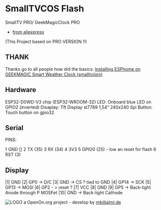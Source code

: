 # SmallTVCOS Flash

SmallTV PRO/ GeekMagicClock PRO 
- <a href="https://de.aliexpress.com/item/1005005699410709.html">from aliexpress</a>

(This Project based on PRO VERSION !!)

## THANK

Thanks go to all people how did the basics:
<a href="https://community.home-assistant.io/t/installing-esphome-on-geekmagic-smart-weather-clock-smalltv-pro/618029"> Installing ESPhome on GEEKMAGIC Smart Weather Clock (smalltv/pro)</a>

## Hardware

ESP32-D0WD-V3 chip (ESP32-WROOM-32)
LED: Onboard blue LED on GPIO2 (inverted)
Disaplay:  Tft Display st7789 1,54“ 240x240 Spi 
Button: Touch button on gpio32

## Serial 

PINS:

1 GND [] 
2 TX (35) 
3 RX (34)
4 3V3
5 GPIO0 (25) - low an reset for flash
6 RST (3) 

## Display

|1| GND
|2| GP0 → D/C
|3| GND → CS ? tied to GND
|4| GP14 → SCK
|5| GP13 → MOSI
|6| GP2 - > reset ?
|7| VCC
|8| GND
|9| GP5 → Back-light Anode through P MOSFet
|10| GND → Back-light Cathode




![LOGO](images/CmdOS_logo.gif) a OpenOn.org project - develop by mk@almi.de 